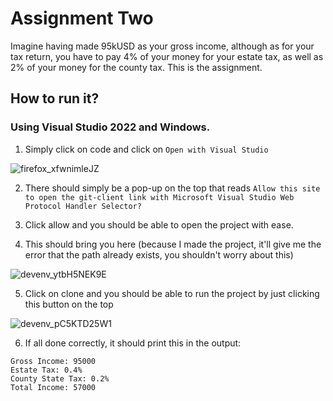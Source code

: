 # Assignment Two
Imagine having made 95kUSD as your gross income, although as for your tax return, you have to pay 4% of your money for your estate tax, as well as 2% of your money for the county tax. This is the assignment.

## How to run it?
### Using Visual Studio 2022 and Windows.
1. Simply click on code and click on `Open with Visual Studio`

![firefox_xfwnimleJZ](https://github.com/user-attachments/assets/a1e7fa14-8df8-41b7-9d09-ef81ff9b89e4)

2. There should simply be a pop-up on the top that reads `Allow this site to open the git-client link with Microsoft Visual Studio Web Protocol Handler Selector?`

3. Click allow and you should be able to open the project with ease.

4. This should bring you here (because I made the project, it'll give me the error that the path already exists, you shouldn't worry about this)

![devenv_ytbH5NEK9E](https://github.com/user-attachments/assets/e8225e20-8c55-4802-84bd-31796d757c8d)

5. Click on clone and you should be able to run the project by just clicking this button on the top

![devenv_pC5KTD25W1](https://github.com/user-attachments/assets/daa09c02-b3d9-4c82-b95c-74f828445966)

6. If all done correctly, it should print this in the output:

```
Gross Income: 95000
Estate Tax: 0.4%
County State Tax: 0.2%
Total Income: 57000
```
